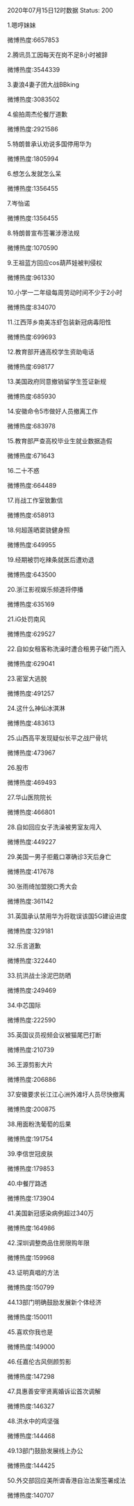 2020年07月15日12时数据
Status: 200

1.嗯哼妹妹

微博热度:6657853

2.腾讯员工因每天在岗不足8小时被辞

微博热度:3544339

3.妻浪4妻子团大战BBking

微博热度:3083502

4.偷拍周杰伦餐厅道歉

微博热度:2921586

5.特朗普承认劝说多国停用华为

微博热度:1805994

6.想怎么发就怎么呆

微博热度:1356455

7.岑怡诺

微博热度:1356455

8.特朗普宣布签署涉港法规

微博热度:1070590

9.王祖蓝方回应cos葫芦娃被判侵权

微博热度:961330

10.小学一二年级每周劳动时间不少于2小时

微博热度:834070

11.江西萍乡南美冻虾包装新冠病毒阳性

微博热度:699693

12.教育部开通高校学生资助电话

微博热度:698177

13.美国政府同意撤销留学生签证新规

微博热度:685930

14.安徽命令5市做好人员撤离工作

微博热度:683978

15.教育部严查高校毕业生就业数据造假

微博热度:671643

16.二十不惑

微博热度:664489

17.肖战工作室致歉信

微博热度:658913

18.何超莲晒窦骁健身照

微博热度:649955

19.经期被罚吃辣条就医后遭劝退

微博热度:643500

20.浙江影视娱乐频道将停播

微博热度:635169

21.iG处罚南风

微博热度:629527

22.自如女租客称洗澡时遭合租男子破门而入

微博热度:629041

23.密室大逃脱

微博热度:491257

24.这什么神仙冰淇淋

微博热度:483613

25.山西高平发现疑似长平之战尸骨坑

微博热度:473967

26.股市

微博热度:469493

27.华山医院院长

微博热度:466801

28.自如回应女子洗澡被男室友闯入

微博热度:449227

29.美国一男子拒戴口罩确诊3天后身亡

微博热度:417678

30.张雨绮加盟脱口秀大会

微博热度:361142

31.英国承认禁用华为将耽误该国5G建设进度

微博热度:329181

32.乐言道歉

微博热度:322440

33.抗洪战士涂泥巴防晒

微博热度:249469

34.中芯国际

微博热度:222590

35.英国议员视频会议被猫尾巴打断

微博热度:210739

36.王源剪影大片

微博热度:206886

37.安徽要求长江江心洲外滩圩人员尽快撤离

微博热度:200875

38.用面粉洗葡萄的后果

微博热度:191754

39.李信世冠皮肤

微博热度:179853

40.中餐厅路透

微博热度:173904

41.美国新冠感染病例超过340万

微博热度:164986

42.深圳调整商品住房限购年限

微博热度:159968

43.证明真唱的方法

微博热度:150799

44.13部门明确鼓励发展新个体经济

微博热度:150011

45.喜欢你我也是

微博热度:149000

46.任嘉伦古风侧颜剪影

微博热度:147298

47.具惠善安宰贤离婚诉讼首次调解

微博热度:146327

48.洪水中的鸡坚强

微博热度:144468

49.13部门鼓励发展线上办公

微博热度:144425

50.外交部回应美所谓香港自治法案签署成法

微博热度:140707

